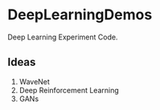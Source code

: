# DeepLearningDemos
Deep Learning Experiment Code.

## Ideas
1. WaveNet
2. Deep Reinforcement Learning
3. GANs